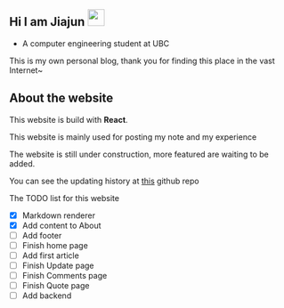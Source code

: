 ## Hi I am Jiajun <img src="https://github.com/Light-City/Light-City/blob/main/wave.gif?raw=true" width="30px">

- A computer engineering student at UBC

This is my own personal blog, thank you for finding this place in the vast Internet~

## About the website

This website is build with **React**.

This website is mainly used for posting my note and my experience

The website is still under construction, more featured are waiting to be added.

You can see the updating history at [this](https://github.com/Jiajun-Huang/my-web) github repo

The TODO list for this website

- [x] Markdown renderer
- [x] Add content to About
- [ ] Add footer
- [ ] Finish home page
- [ ] Add first article
- [ ] Finish Update page
- [ ] Finish Comments page
- [ ] Finish Quote page
- [ ] Add backend
